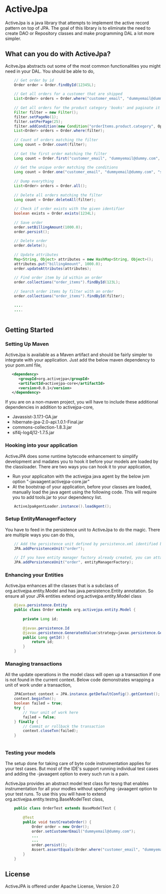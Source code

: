 ActiveJpa
=========

ActiveJpa is a java library that attempts to implement the active record pattern on top of JPA. The goal of this library is to eliminate the need to create DAO or Repository classes and make programming DAL a lot more simpler. 

What can you do with ActiveJpa?
----------------------------
AcitveJpa abstracts out some of the most common functionalities you might need in your DAL. You should be able to do,

```java
	// Get order by id
	Order order = Order.findById(12345L);
	
	// Get all orders for a customer that are shipped
	List<Order> orders = Order.where("customer_email", "dummyemail@dummy.com", "status", "shipped");
	
	// Get all orders for the product category 'books' and paginate it
	Filter filter = new Filter();
	filter.setPageNo(1);
	filter.setPerPage(25);
	filter.addCondition(new Condition("orderItems.product.category", Operator.eq, "books");
	List<Order> orders = Order.where(filter);
	
	// Count of orders matching the filter
	Long count = Order.count(filter);
	
	// Get the first order matching the filter
	Long count = Order.first("customer_email", "dummyemail@dummy.com", "status", "shipped");
	
	// Get the unique order matching the conditions
	Long count = Order.one("customer_email", "dummyemail@dummy.com", "status", "shipped");
	
	// Dump everything
	List<Order> orders = Order.all();
	
	// Delete all orders matching the filter
	Long count = Order.deleteAll(filter);
	
	// Check if order exists with the given identifier
	boolean exists = Order.exists(1234L);
	
	// Save order
	order.setBillingAmount(1000.0);
	order.persist();
	
	// Delete order
	order.delete();
	
	// Update attributes
	Map<String, Object> attributes = new HashMap<String, Object>();
	attributes.put("billingAmount", 1000.0);
	order.updateAttributes(attributes);
	
	// Find order item by id within an order
	order.collections("order_items").findById(123L);
	
	// Search order items by filter with an order
	order.collections("order_items").findById(filter);
	
	....
	....
	
```

Getting Started
---------------
### Setting Up Maven

ActiveJpa is available as a Maven artifact and should be fairly simpler to integrate with your application. Just add the below maven dependency to your pom.xml file,

```xml
   <dependency>
      <groupId>org.activejpa</groupId>
      <artifactId>activejpa-core</artifactId>
      <version>0.0.1</version>
   </dependency>
```

If you are on a non-maven project, you will have to include these additional dependencies in addition to activejpa-core,

* Javassist-3.17.1-GA.jar
* hibernate-jpa-2.0-api.1.0.1-Final.jar
* commons-collection-1.8.3.jar
* slf4j-log4j12-1.7.5.jar

### Hooking into your application

ActiveJPA does some runtime bytecode enhancement to simplify development and madates you to hook it before your models are loaded by the classloader. There are two ways you can hook it to your application,

* Run your applicaiton with the activejpa java agent by the below jvm option "-javaagent:activejpa-core.jar"
* At the bootstrap of your application, before your classes are loaded, manually load the java agent using the following code. This will require you to add tools.jar to your dependency list.

```java
	ActiveJpaAgentLoader.instance().loadAgent();
```

### Setup EntityManagerFactory

You have to feed in the persistence unit to ActiveJpa to do the magic. There are multiple ways you can do this,

```java
	// Add the persistence unit defined by persistence.xml identified by the name 'order'. The persistence.xml should be available in the classpath
	JPA.addPersistenceUnit("order");
	
	// If you have entity manager factory already created, you can attach the same to ActiveJpa
	JPA.addPersistenceUnit("order", entityManagerFactory);
```

### Enhancing your Entities

ActiveJpa enhances all the classes that is a subclass of org.activejpa.entity.Model and has java.persistence.Entity annotation. So ensure all your JPA entities extend org.activejpa.entity.Model class 

```java
	@java.persistence.Entity
	public class Order extends org.activejpa.entity.Model {
		
		private Long id;
		
		@javax.persistence.Id
		@javax.persistence.GeneratedValue(strategy=javax.persistence.GenerationType.AUTO)
		public Long getId() {
			return id;
		}
	}
```

### Managing transactions

All the update operations in the model class will open up a transaction if one is not found in the current context. Below code demonstrates wrapping a unit of work under a transaction,

```java
	JPAContext context = JPA.instance.getDefaultConfig().getContext();
	context.beginTxn();
	boolean failed = true;
	try {
		// Your unit of work here
		failed = false;
	} finally {
		// Commit or rollback the transaction
		context.closeTxn(failed);
	}
	
```

### Testing your models

The setup done for taking care of byte code instrumentation applies for your test cases. But most of the IDE's support running individual test cases and adding the -javaagent option to every such run is a pain.

ActiveJpa provides an abstract model test class for tesng that enables instrumentation for all your modles without specifying -javaagent option to your test runs. To use this you will have to extend org.activejpa.entity.testng.BaseModelTest class,

```java
	public class OrderTest extends BaseModelTest {
		
		@Test
		public void testCreateOrder() {
			Order order = new Order();
			order.setCustomerEmail("dummyemail@dummy.com");
			...
			...
			order.persist();
			Assert.assertEquals(Order.where("customer_email", "dummyemail@dummy.com").get(0), order);
		}
	}
```

License
-------
ActiveJPA is offered under Apache License, Version 2.0
